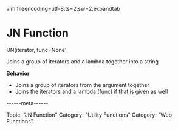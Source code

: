 vim:fileencoding=utf-8:ts=2:sw=2:expandtab

#  JN Function

'JN(iterator, func=None'

Joins a group of iterators and a lambda together into a string

**Behavior**

- Joins a group of iterators from the argument together
- Joins the iterators and a lambda (func) if that is given as well


------meta------

Topic: "JN Function"
Category: "Utility Functions"
Category: "Web Functions"
